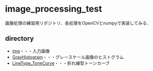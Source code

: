 # image_processing_test
画像処理の練習用リポジトリ．各処理をOpenCVとnumpyで実装してみる．

## directory
- [img](https://github.com/nono-n1I/image_processing_test/tree/master/img)・・・入力画像
- [GrayHistogram](https://github.com/nono-n1I/image_processing_test/tree/master/GrayHistogram)・・・グレースケール画像のヒストグラム
- [LineType_ToneCurve](https://github.com/nono-n1I/image_processing_test/tree/master/LineType_ToneCurve)・・・折れ線型トーンカーブ
